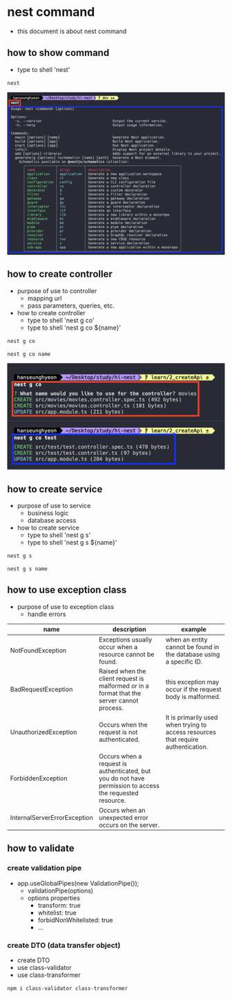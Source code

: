 # nest command

- this document is about nest command

## how to show command

- type to shell 'nest'

```shell
nest
```

![nest command](./img/nest_command.png)

## how to create controller

- purpose of use to controller
  - mapping url
  - pass parameters, queries, etc.
- how to create controller
  - type to shell 'nest g co'
  - type to shell 'nest g co ${name}'

```shell
nest g co
```

```shell
nest g co name
```

![create controller](./img/nest_g_co.png)

## how to create service

- purpose of use to service
  - business logic
  - database access
- how to create service
  - type to shell 'nest g s'
  - type to shell 'nest g s ${name}'

```shell
nest g s
```

```shell
nest g s name
```

## how to use exception class
- purpose of use to exception class
  - handle errors

| name                         | description                                                                                              | example                                                                           |
| ---------------------------- | -------------------------------------------------------------------------------------------------------- | --------------------------------------------------------------------------------- |
| NotFoundException            | Exceptions usually occur when a resource cannot be found.                                                | when an entity cannot be found in the database using a specific ID.               |
| BadRequestException          | Raised when the client request is malformed or in a format that the server cannot process.               | this exception may occur if the request body is malformed.                        |
| UnauthorizedException        | Occurs when the request is not authenticated.                                                            | It is primarily used when trying to access resources that require authentication. |
| ForbiddenException           | Occurs when a request is authenticated, but you do not have permission to access the requested resource. |                                                                                   |
| InternalServerErrorException | Occurs when an unexpected error occurs on the server.                                                    |                                                                                   |


## how to validate
  ### create validation pipe
  - app.useGlobalPipes(new ValidationPipe());
    - validationPipe(options)
    - options properties
      - transform: true
      - whitelist: true
      - forbidNonWhitelisted: true
      - ...
  ### create DTO (data transfer object)
  - create DTO
  - use class-validator
  - use class-transformer
```shell
npm i class-validator class-transformer
```